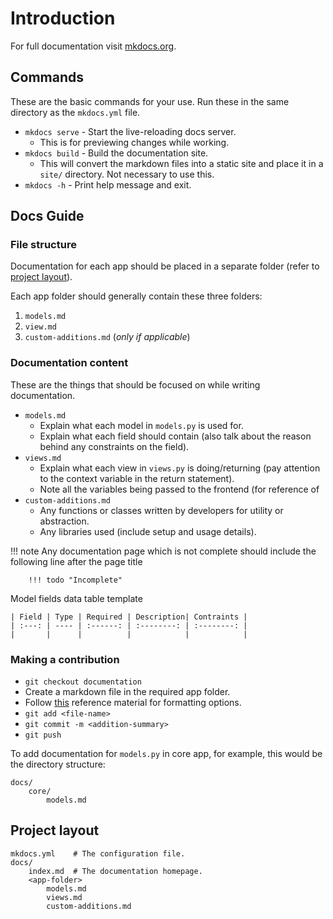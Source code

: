 # Introduction

For full documentation visit [mkdocs.org](https://www.mkdocs.org).

## Commands

These are the  basic commands for your use. Run these in the same directory as the `mkdocs.yml` file.

* `mkdocs serve` - Start the live-reloading docs server.
    - This is for previewing changes while working.
* `mkdocs build` - Build the documentation site.
    - This will convert the markdown files into a static site and place it in a `site/` directory. Not necessary to use this.
* `mkdocs -h` - Print help message and exit.

## Docs Guide

### File structure
Documentation for each app should be placed in a separate folder (refer to [project layout](#project-layout)).


Each app folder should generally contain these three folders:

1. `models.md`
2. `view.md`
3. `custom-additions.md` (_only if applicable_)

### Documentation content
These are the things that should be focused on while writing documentation.

* `models.md`
    - Explain what each model in `models.py` is used for.
    - Explain what each field should contain (also talk about the reason behind any constraints on the field).
* `views.md`
    - Explain what each view in `views.py` is doing/returning (pay attention to the context variable in the return statement).
    - Note all the variables being passed to the frontend (for reference of 
* `custom-additions.md`
    - Any functions or classes written by developers for utility or abstraction.
    - Any libraries used (include setup and usage details).

!!! note
    Any documentation page which is not complete should include the following line after the page title
        
        !!! todo "Incomplete"

Model fields data table template
```
| Field | Type | Required | Description| Contraints |
| :---: | ---- | :------: | :--------: | :--------: |
|       |      |          |            |            |
```


### Making a contribution

* `git checkout documentation`
* Create a markdown file in the required app folder.
* Follow [this](https://squidfunk.github.io/mkdocs-material/reference/) reference material for formatting options.
* `git add <file-name>`
* `git commit -m <addition-summary>`
* `git push`

To add documentation for `models.py` in core app, for example, this would be the directory structure:

    docs/
        core/
            models.md

## Project layout

    mkdocs.yml    # The configuration file.
    docs/
        index.md  # The documentation homepage.
        <app-folder>
            models.md
            views.md
            custom-additions.md 
